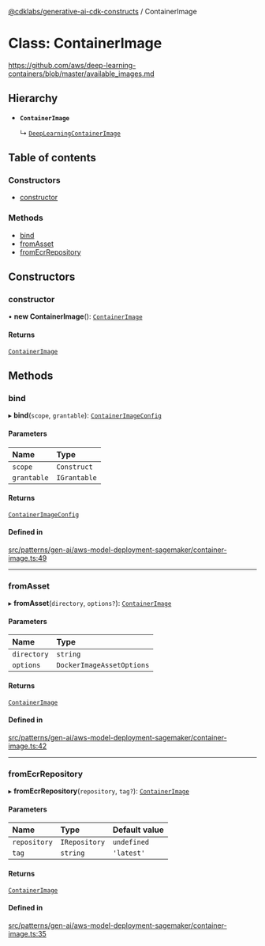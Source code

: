 [@cdklabs/generative-ai-cdk-constructs](../README.md) / ContainerImage

# Class: ContainerImage

https://github.com/aws/deep-learning-containers/blob/master/available_images.md

## Hierarchy

- **`ContainerImage`**

  ↳ [`DeepLearningContainerImage`](DeepLearningContainerImage.md)

## Table of contents

### Constructors

- [constructor](ContainerImage.md#constructor)

### Methods

- [bind](ContainerImage.md#bind)
- [fromAsset](ContainerImage.md#fromasset)
- [fromEcrRepository](ContainerImage.md#fromecrrepository)

## Constructors

### constructor

• **new ContainerImage**(): [`ContainerImage`](ContainerImage.md)

#### Returns

[`ContainerImage`](ContainerImage.md)

## Methods

### bind

▸ **bind**(`scope`, `grantable`): [`ContainerImageConfig`](../interfaces/ContainerImageConfig.md)

#### Parameters

| Name | Type |
| :------ | :------ |
| `scope` | `Construct` |
| `grantable` | `IGrantable` |

#### Returns

[`ContainerImageConfig`](../interfaces/ContainerImageConfig.md)

#### Defined in

[src/patterns/gen-ai/aws-model-deployment-sagemaker/container-image.ts:49](https://github.com/jstrunk/generative-ai-cdk-constructs/blob/29ef990/src/patterns/gen-ai/aws-model-deployment-sagemaker/container-image.ts#L49)

___

### fromAsset

▸ **fromAsset**(`directory`, `options?`): [`ContainerImage`](ContainerImage.md)

#### Parameters

| Name | Type |
| :------ | :------ |
| `directory` | `string` |
| `options` | `DockerImageAssetOptions` |

#### Returns

[`ContainerImage`](ContainerImage.md)

#### Defined in

[src/patterns/gen-ai/aws-model-deployment-sagemaker/container-image.ts:42](https://github.com/jstrunk/generative-ai-cdk-constructs/blob/29ef990/src/patterns/gen-ai/aws-model-deployment-sagemaker/container-image.ts#L42)

___

### fromEcrRepository

▸ **fromEcrRepository**(`repository`, `tag?`): [`ContainerImage`](ContainerImage.md)

#### Parameters

| Name | Type | Default value |
| :------ | :------ | :------ |
| `repository` | `IRepository` | `undefined` |
| `tag` | `string` | `'latest'` |

#### Returns

[`ContainerImage`](ContainerImage.md)

#### Defined in

[src/patterns/gen-ai/aws-model-deployment-sagemaker/container-image.ts:35](https://github.com/jstrunk/generative-ai-cdk-constructs/blob/29ef990/src/patterns/gen-ai/aws-model-deployment-sagemaker/container-image.ts#L35)
